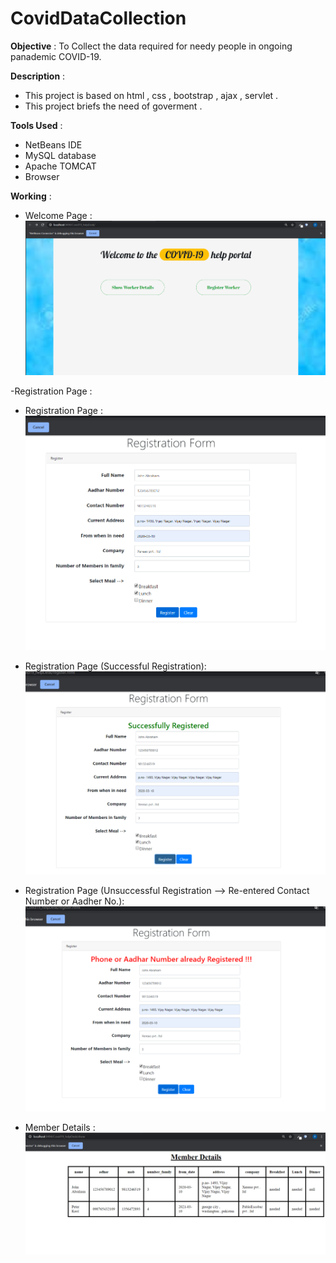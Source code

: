 # CovidDataCollection

**Objective** : To Collect the data required for needy people in ongoing panademic COVID-19.

**Description** :
- This project is based on html , css , bootstrap , ajax , servlet .
- This project briefs the need of goverment . 

**Tools Used** : 
- NetBeans IDE
- MySQL database 
- Apache TOMCAT
- Browser

**Working** : 
- Welcome Page : 
![github-small](Covid19_helpDesk/screenshots/welcome.PNG)

-Registration Page : 
- Registration Page : 
![github-small](Covid19_helpDesk/screenshots/regForm.PNG)

- Registration Page (Successful Registration): 
![github-small](Covid19_helpDesk/screenshots/regSuccess.PNG)

- Registration Page (Unsuccessful Registration --> Re-entered Contact Number or Aadher No.): 
![github-small](Covid19_helpDesk/screenshots/regFailed.PNG)

- Member Details : 
![github-small](Covid19_helpDesk/screenshots/show.PNG)
